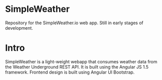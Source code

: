 # SimpleWeather
Repository for the SimpleWeather.io web app. Still in early stages of development.

# Intro
SimpleWeather is a light-weight webapp that consumes weather data from the Weather Underground REST API. It is built using the Angular JS 1.5 framework. Frontend design is built using Angular UI Bootstrap. 

